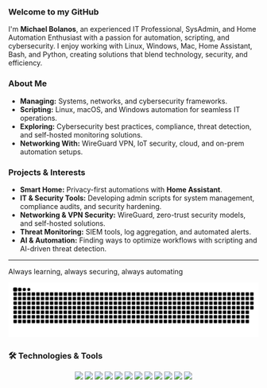 ### Welcome to my GitHub  

I'm **Michael Bolanos**, an experienced IT Professional, SysAdmin, and Home Automation Enthusiast with a passion for automation, scripting, and cybersecurity. I enjoy working with Linux, Windows, Mac, Home Assistant, Bash, and Python, creating solutions that blend technology, security, and efficiency.  

### About Me  
- **Managing:** Systems, networks, and cybersecurity frameworks.  
- **Scripting:** Linux, macOS, and Windows automation for seamless IT operations.  
- **Exploring:** Cybersecurity best practices, compliance, threat detection, and self-hosted monitoring solutions.  
- **Networking With:** WireGuard VPN, IoT security, cloud, and on-prem automation setups.  

### Projects & Interests  
- **Smart Home:** Privacy-first automations with **Home Assistant**.  
- **IT & Security Tools:** Developing admin scripts for system management, compliance audits, and security hardening.  
- **Networking & VPN Security:** WireGuard, zero-trust security models, and self-hosted solutions.  
- **Threat Monitoring:** SIEM tools, log aggregation, and automated alerts.  
- **AI & Automation:** Finding ways to optimize workflows with scripting and AI-driven threat detection.  

---  

Always learning, always securing, always automating 

<picture>
  <source media="(prefers-color-scheme: dark)" srcset="https://raw.githubusercontent.com/michaelbolanos/michaelbolanos/output/github-snake-dark.svg" />
  <source media="(prefers-color-scheme: light)" srcset="https://raw.githubusercontent.com/michaelbolanos/michaelbolanos/output/github-snake.svg" />
  <img alt="github-snake" src="https://raw.githubusercontent.com/michaelbolanos/michaelbolanos/output/github-snake.svg" />
</picture>

### 🛠️ Technologies & Tools  

<p align="center">
  <img src="https://img.shields.io/badge/Linux-FCC624?style=for-the-badge&logo=linux&logoColor=black" />
  <img src="https://img.shields.io/badge/macOS-000000?style=for-the-badge&logo=apple&logoColor=white" />
  <img src="https://img.shields.io/badge/Windows-0078D6?style=for-the-badge&logo=windows&logoColor=white" />
  <img src="https://img.shields.io/badge/Raspberry_Pi-A22846?style=for-the-badge&logo=raspberry-pi&logoColor=white" />
  <img src="https://img.shields.io/badge/Open_Source-3DA639?style=for-the-badge&logo=open-source-initiative&logoColor=white" />
  <img src="https://img.shields.io/badge/Python-3776AB?style=for-the-badge&logo=python&logoColor=white" />
  <img src="https://img.shields.io/badge/Bash-4EAA25?style=for-the-badge&logo=gnu-bash&logoColor=white" />
  <img src="https://img.shields.io/badge/PowerShell-5391FE?style=for-the-badge&logo=powershell&logoColor=white" />
  <img src="https://img.shields.io/badge/Home_Assistant-41BDF5?style=for-the-badge&logo=home-assistant&logoColor=white" />
  <img src="https://img.shields.io/badge/WireGuard-88171A?style=for-the-badge&logo=wireguard&logoColor=white" />
  <img src="https://img.shields.io/badge/Git-F05032?style=for-the-badge&logo=git&logoColor=white" />
  <img src="https://img.shields.io/badge/Ansible-EE0000?style=for-the-badge&logo=ansible&logoColor=white" />
</p>

